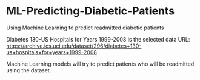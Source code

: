 # ML-Predicting-Diabetic-Patients
Using Machine Learning to predict readmitted diabetic patients

Diabetes 130-US Hospitals for Years 1999-2008 is the selected data URL: https://archive.ics.uci.edu/dataset/296/diabetes+130-us+hospitals+for+years+1999-2008

Machine Learning models will try to predict patients who will be readmitted using the dataset.
